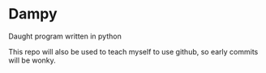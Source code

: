 # Dampy
Daught program written in python

This repo will also be used to teach myself to use github, so early commits will be wonky. 
